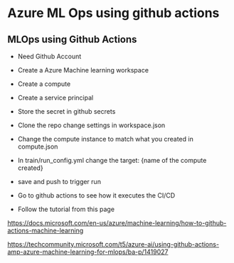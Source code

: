 # Azure ML Ops using github actions

## MLOps using Github Actions

- Need Github Account
- Create a Azure Machine learning workspace
- Create a compute
- Create a service principal
- Store the secret in github secrets
- Clone the repo change settings in workspace.json
- Change the compute instance to match what you created in compute.json
- In train/run_config.yml change the target: {name of the compute created}
- save and push to trigger run
- Go to github actions to see how it executes the CI/CD

- Follow the tutorial from this page

https://docs.microsoft.com/en-us/azure/machine-learning/how-to-github-actions-machine-learning

https://techcommunity.microsoft.com/t5/azure-ai/using-github-actions-amp-azure-machine-learning-for-mlops/ba-p/1419027